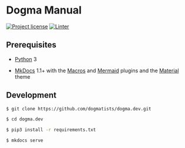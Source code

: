 # Dogma Manual

[![Project license](https://img.shields.io/badge/license-Public%20Domain-blue.svg)](https://unlicense.org)
[![Linter](https://github.com/dogmatists/dogma.dev/workflows/Linter/badge.svg)](https://github.com/dogmatists/dogma.dev/actions?query=workflow%3ALinter)

## Prerequisites

- [Python][] 3

- [MkDocs][] 1.1+
  with the [Macros][] and [Mermaid][] plugins
  and the [Material][] theme

[Python]:   https://www.python.org
[MkDocs]:   https://www.mkdocs.org
[Macros]:   https://github.com/fralau/mkdocs_macros_plugin
[Mermaid]:  https://github.com/fralau/mkdocs-mermaid2-plugin
[Material]: https://github.com/squidfunk/mkdocs-material

## Development

```bash
$ git clone https://github.com/dogmatists/dogma.dev.git

$ cd dogma.dev

$ pip3 install -r requirements.txt

$ mkdocs serve
```
